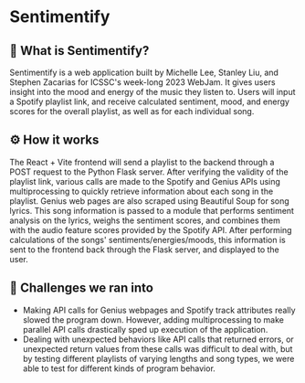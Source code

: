 # Sentimentify

## 📖 What is Sentimentify?
Sentimentify is a web application built by Michelle Lee, Stanley Liu, and Stephen Zacarias for ICSSC's week-long 2023 WebJam.
It gives users insight into the mood and energy of the music they listen to. Users will input a Spotify playlist link, and receive calculated 
sentiment, mood, and energy scores for the overall playlist, as well as for each individual song. 

## ⚙️ How it works
The React + Vite frontend will send a playlist to the backend through a POST request to the Python Flask server. After verifying the
validity of the playlist link, various calls are made to the Spotify and Genius APIs using multiprocessing to quickly retrieve information about each song in the
playlist. Genius web pages are also scraped using Beautiful Soup for song lyrics. This song information is passed to a module that
performs sentiment analysis on the lyrics, weighs the sentiment scores, and combines them with the audio feature scores provided by
the Spotify API. After performing calculations of the songs' sentiments/energies/moods, this information is sent to the frontend back through
the Flask server, and displayed to the user.

## 🧠 Challenges we ran into
* Making API calls for Genius webpages and Spotify track attributes really slowed the program down. However, adding multiprocessing
to make parallel API calls drastically sped up execution of the application.
* Dealing with unexpected behaviors like API calls that returned
errors, or unexpected return values from these calls was difficult to deal with, but by testing different playlists of varying lengths and
song types, we were able to test for different kinds of program behavior. 
